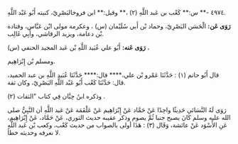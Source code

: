 ٤٩٧٤ -** س:** كَعْب بن عَبد اللَّهِ (٢) ،** وقيل:** ابن فروخالبَصْرِيّ، كنيته أَبُو عَبْد اللَّهِ.

**رَوَى عَن:** الْحَسَن البَصْرِيّ، وحماد بْن أَبي سُلَيْمان (س) ، وعكرمة مولى ابْن عَبَّاس، وقتادة بْن دعامة، ويزيد الرقاشي، وأَبِي غَالِب.

**رَوَى عَنه:** أَبُو علي عُبَيد اللَّهِ بْن عَبد المجيد الحنفي (س) ،

ومسلم بْن إِبْرَاهِيم.

قال أَبُو حاتم (١) : حَدَّثَنَا عَمْرو بْن علي،**** قال:**** حَدَّثَنَا عُبَيد اللَّهِ بن عبد الحميد، قال: حَدَّثَنَا كَعْب أَبُو عَبْد اللَّهِ البَصْرِيّ، وكان ثقة.

وذكره ابنُ حِبَّان فِي كتاب "الثقات (٢) .

رَوَى لَهُ النَّسَائي حَدِيثًا واحِدًا عَنْ حَمَّاد عَنْ إِبْرَاهِيم عَنْ عَلْقَمَة عَنْ عَبد اللَّهِ أن النَّبِيُّ صلى الله عليه وسلم كَانَ يصبح جنبا ثُمَّ يصوم وذكر عقيبه حديث الثوري، عَنْ حَمَّاد، عَنْ إِبْرَاهِيم، عَنِ الأَسْوَد عَنْ عائشة، وَقَال (٣) : هَذَا أولى بالصواب من حديث كَعْب، وكعب بْن عَبد اللَّهِ لا نعرفه وحديثه خطأ.